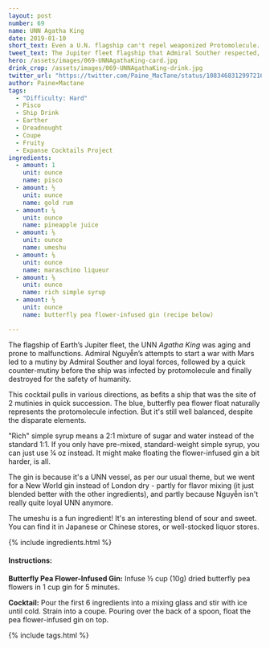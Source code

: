 ```yaml
---
layout: post
number: 69
name: UNN Agatha King
date: 2019-01-10
short_text: Even a U.N. flagship can't repel weaponized Protomolecule. 
tweet_text: The Jupiter fleet flagship that Admiral Souther respected, despite her electrical problems, when reassigned there after his departure form the Joint Chiefs.
hero: /assets/images/069-UNNAgathaKing-card.jpg
drink_crop: /assets/images/069-UNNAgathaKing-drink.jpg
twitter_url: "https://twitter.com/Paine_MacTane/status/1083468312997216256"
author: Paine×Mactane
tags:
  - "Difficulty: Hard"
  - Pisco
  - Ship Drink
  - Earther
  - Dreadnought
  - Coupe
  - Fruity
  - Expanse Cocktails Project
ingredients:
  - amount: 1
    unit: ounce
    name: pisco
  - amount: ½
    unit: ounce
    name: gold rum
  - amount: ¼
    unit: ounce
    name: pineapple juice
  - amount: ⅛
    unit: ounce
    name: umeshu
  - amount: ⅛
    unit: ounce
    name: maraschino liqueur
  - amount: ⅛
    unit: ounce
    name: rich simple syrup
  - amount: ½
    unit: ounce
    name: butterfly pea flower-infused gin (recipe below)

---
```


The flagship of Earth’s Jupiter fleet, the UNN *Agatha King* was aging and prone to malfunctions. Admiral Nguyễn’s attempts to start a war with Mars led to a mutiny by Admiral Souther and loyal forces, followed by a quick counter-mutiny before the ship was infected by protomolecule and finally destroyed for the safety of humanity.

This cocktail pulls in various directions, as befits a ship that was the site of 2 mutinies in quick succession. The blue, butterfly pea flower float naturally represents the protomolecule infection. But it's still well balanced, despite the disparate elements.

"Rich" simple syrup means a 2:1 mixture of sugar and water instead of the standard 1:1. If you only have pre-mixed, standard-weight simple syrup, you can just use ¼ oz instead. It might make floating the flower-infused gin a bit harder, is all.

The gin is because it's a UNN vessel, as per our usual theme, but we went for a New World gin instead of London dry - partly for flavor mixing (it just blended better with the other ingredients), and partly because Nguyễn isn't really quite loyal UNN anymore.

The umeshu is a fun ingredient! It's an interesting blend of sour and sweet. You can find it in Japanese or Chinese stores, or well-stocked liquor stores.

{% include ingredients.html %}

#### Instructions:

<strong>Butterfly Pea Flower-Infused Gin:</strong> Infuse ½ cup (10g) dried butterfly pea flowers in 1 cup gin for 5 minutes.

<strong>Cocktail:</strong> Pour the first 6 ingredients into a mixing glass and stir with ice until cold. Strain into a coupe. Pouring over the back of a spoon, float the pea flower-infused gin on top.

{% include tags.html %}
